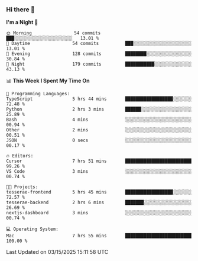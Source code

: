 ### Hi there 👋

<!--
**ALiersEL/ALiersEL** is a ✨ _special_ ✨ repository because its `README.md` (this file) appears on your GitHub profile.

Here are some ideas to get you started:

- 🔭 I’m currently working on ...
- 🌱 I’m currently learning ...
- 👯 I’m looking to collaborate on ...
- 🤔 I’m looking for help with ...
- 💬 Ask me about ...
- 📫 How to reach me: ...
- 😄 Pronouns: ...
- ⚡ Fun fact: ...
-->

<!--START_SECTION:waka-->
**I'm a Night 🦉** 

```text
🌞 Morning                54 commits          ███░░░░░░░░░░░░░░░░░░░░░░   13.01 % 
🌆 Daytime                54 commits          ███░░░░░░░░░░░░░░░░░░░░░░   13.01 % 
🌃 Evening                128 commits         ████████░░░░░░░░░░░░░░░░░   30.84 % 
🌙 Night                  179 commits         ███████████░░░░░░░░░░░░░░   43.13 % 
```


📊 **This Week I Spent My Time On** 

```text
💬 Programming Languages: 
TypeScript               5 hrs 44 mins       ██████████████████░░░░░░░   72.48 % 
Python                   2 hrs 3 mins        ██████░░░░░░░░░░░░░░░░░░░   25.89 % 
Bash                     4 mins              ░░░░░░░░░░░░░░░░░░░░░░░░░   00.94 % 
Other                    2 mins              ░░░░░░░░░░░░░░░░░░░░░░░░░   00.51 % 
JSON                     0 secs              ░░░░░░░░░░░░░░░░░░░░░░░░░   00.17 % 

🔥 Editors: 
Cursor                   7 hrs 51 mins       █████████████████████████   99.26 % 
VS Code                  3 mins              ░░░░░░░░░░░░░░░░░░░░░░░░░   00.74 % 

🐱‍💻 Projects: 
tesserae-frontend        5 hrs 45 mins       ██████████████████░░░░░░░   72.57 % 
tesserae-backend         2 hrs 6 mins        ███████░░░░░░░░░░░░░░░░░░   26.69 % 
nextjs-dashboard         3 mins              ░░░░░░░░░░░░░░░░░░░░░░░░░   00.74 % 

💻 Operating System: 
Mac                      7 hrs 55 mins       █████████████████████████   100.00 % 
```


 Last Updated on 03/15/2025 15:11:58 UTC
<!--END_SECTION:waka-->
